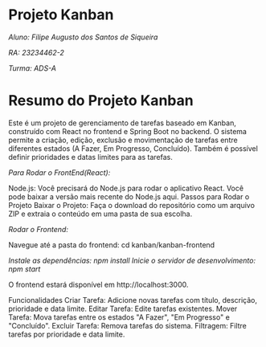 # Projeto Kanban

*Aluno: Filipe Augusto dos Santos de Siqueira*

*RA: 23234462-2*

*Turma: ADS-A*

# Resumo do Projeto Kanban
Este é um projeto de gerenciamento de tarefas baseado em Kanban, construído com React no frontend e Spring Boot no backend. O sistema permite a criação, edição, exclusão e movimentação de tarefas entre diferentes estados (A Fazer, Em Progresso, Concluído). Também é possível definir prioridades e datas limites para as tarefas.

*Para Rodar o FrontEnd(React):*

Node.js: Você precisará do Node.js para rodar o aplicativo React. Você pode baixar a versão mais recente do Node.js aqui.
Passos para Rodar o Projeto
Baixar o Projeto: Faça o download do repositório como um arquivo ZIP e extraia o conteúdo em uma pasta de sua escolha.

*Rodar o Frontend:*

Navegue até a pasta do frontend:
cd kanban/kanban-frontend

*Instale as dependências:
npm install
Inicie o servidor de desenvolvimento:
npm start*

O frontend estará disponível em http://localhost:3000.

Funcionalidades
Criar Tarefa: Adicione novas tarefas com título, descrição, prioridade e data limite.
Editar Tarefa: Edite tarefas existentes.
Mover Tarefa: Mova tarefas entre os estados "A Fazer", "Em Progresso" e "Concluído".
Excluir Tarefa: Remova tarefas do sistema.
Filtragem: Filtre tarefas por prioridade e data limite.
